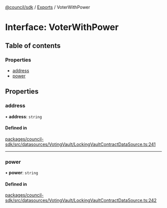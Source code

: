 [@council/sdk](../README.md) / [Exports](../modules.md) / VoterWithPower

# Interface: VoterWithPower

## Table of contents

### Properties

- [address](VoterWithPower.md#address)
- [power](VoterWithPower.md#power)

## Properties

### address

• **address**: `string`

#### Defined in

[packages/council-sdk/src/datasources/VotingVault/LockingVaultContractDataSource.ts:241](https://github.com/element-fi/council-monorepo/blob/cfb8869/packages/council-sdk/src/datasources/VotingVault/LockingVaultContractDataSource.ts#L241)

___

### power

• **power**: `string`

#### Defined in

[packages/council-sdk/src/datasources/VotingVault/LockingVaultContractDataSource.ts:242](https://github.com/element-fi/council-monorepo/blob/cfb8869/packages/council-sdk/src/datasources/VotingVault/LockingVaultContractDataSource.ts#L242)
